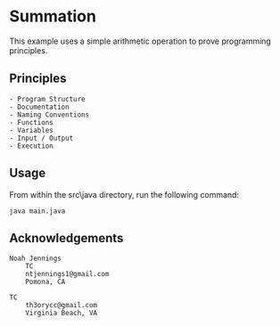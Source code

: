 # Summation 

This example uses a simple arithmetic operation to prove programming principles. 

## Principles

    - Program Structure 
    - Documentation 
    - Naming Conventions 
    - Functions 
    - Variables 
    - Input / Output
    - Execution 
    
## Usage 

From within the src\java directory, run the following command: 

```
java main.java
```

## Acknowledgements

    Noah Jennings 
        TC 
        ntjennings1@gmail.com
        Pomona, CA
        
    TC 
        th3orycc@gmail.com
        Virginia Beach, VA

